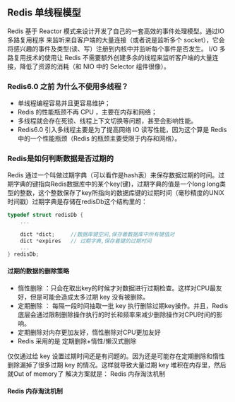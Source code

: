 ## Redis 单线程模型
Redis 基于 Reactor 模式来设计开发了自己的一套高效的事件处理模型。通过IO 多路复用程序 来监听来自客户端的大量连接（或者说是监听多个 socket），它会将感兴趣的事件及类型(读、写）注册到内核中并监听每个事件是否发生。
 I/O 多路复用技术的使用让 Redis 不需要额外创建多余的线程来监听客户端的大量连接，降低了资源的消耗（和 NIO 中的 Selector 组件很像）。
 
### Redis6.0 之前 为什么不使用多线程？
- 单线程编程容易并且更容易维护；
- Redis 的性能瓶颈不再 CPU ，主要在内存和网络；
- 多线程就会存在死锁、线程上下文切换等问题，甚至会影响性能。
- Redis6.0 引入多线程主要是为了提高网络 IO 读写性能，因为这个算是 Redis 中的一个性能瓶颈（Redis 的瓶颈主要受限于内存和网络）。


### Redis是如何判断数据是否过期的
Redis 通过一个叫做过期字典（可以看作是hash表）来保存数据过期的时间。过期字典的键指向Redis数据库中的某个key(键)，过期字典的值是一个long long类型的整数，这个整数保存了key所指向的数据库键的过期时间（毫秒精度的UNIX时间戳）过期字典是存储在redisDb这个结构里的：
```c
typedef struct redisDb {
    ...

    dict *dict;     //数据库键空间,保存着数据库中所有键值对
    dict *expires   // 过期字典,保存着键的过期时间
    ...
} redisDb;
```

#### 过期的数据的删除策略
- 惰性删除 ：只会在取出key的时候才对数据进行过期检查。这样对CPU最友好，但是可能会造成太多过期 key 没有被删除。
- 定期删除 ： 每隔一段时间抽取一批 key 执行删除过期key操作。并且，Redis 底层会通过限制删除操作执行的时长和频率来减少删除操作对CPU时间的影响。
- 定期删除对内存更加友好，惰性删除对CPU更加友好
- Redis 采用的是 定期删除+惰性/懒汉式删除

仅仅通过给 key 设置过期时间还是有问题的。因为还是可能存在定期删除和惰性删除漏掉了很多过期 key 的情况。这样就导致大量过期 key 堆积在内存里，然后就Out of memory了
解决方案就是： Redis 内存淘汰机制

#### Redis 内存淘汰机制